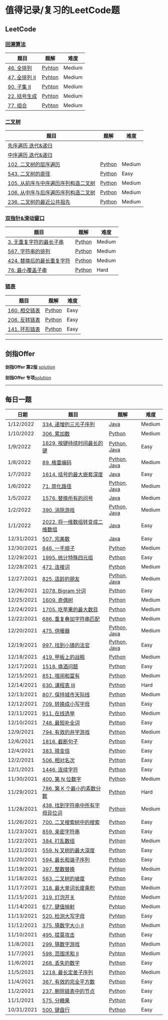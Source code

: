 
# 值得记录/复习的LeetCode题

## LeetCode

### [回溯算法](https://github.com/sxy22/MyLeetCode/blob/master/LeetCode/BackTrack.md#%E5%9B%9E%E6%BA%AFbacktrack)

| 题目                                                         | 题解                                                         | 难度   |
| ------------------------------------------------------------ | ------------------------------------------------------------ | ------ |
| [46. 全排列](https://leetcode-cn.com/problems/permutations/) | [Pyhton](https://github.com/sxy22/MyLeetCode/blob/master/LeetCode/BackTrack.md#46-%E5%85%A8%E6%8E%92%E5%88%97) | Medium |
| [47. 全排列 II](https://leetcode-cn.com/problems/permutations-ii/) | [Pyhton](https://github.com/sxy22/MyLeetCode/blob/master/LeetCode/BackTrack.md#47-%E5%85%A8%E6%8E%92%E5%88%97-ii) | Medium |
| [90. 子集 II](https://leetcode-cn.com/problems/subsets-ii/)  | [Pyhton](https://github.com/sxy22/MyLeetCode/blob/master/LeetCode/BackTrack.md#90-%E5%AD%90%E9%9B%86-ii) | Medium |
| [22. 括号生成](https://leetcode-cn.com/problems/generate-parentheses/) | [Pyhton](https://github.com/sxy22/MyLeetCode/blob/master/LeetCode/BackTrack.md#22-%E6%8B%AC%E5%8F%B7%E7%94%9F%E6%88%90) | Medium |
| [77. 组合](https://leetcode-cn.com/problems/combinations/)   | [Pyhton](https://github.com/sxy22/MyLeetCode/blob/master/LeetCode/BackTrack.md#77-%E7%BB%84%E5%90%88) | Medium |

### [二叉树](https://github.com/sxy22/MyLeetCode/blob/master/LeetCode/BinaryTree.md#%E4%BA%8C%E5%8F%89%E6%A0%91)

| 题目                                                         | 题解                                                         | 难度   |
| ------------------------------------------------------------ | ------------------------------------------------------------ | ------ |
| [先序遍历 迭代&递归](https://github.com/sxy22/MyLeetCode/blob/master/LeetCode/BinaryTree.md#%E5%85%88%E5%BA%8F%E9%81%8D%E5%8E%86-%E8%BF%AD%E4%BB%A3%E9%80%92%E5%BD%92) |                                                              |        |
| [中序遍历 迭代&递归](https://github.com/sxy22/MyLeetCode/blob/master/LeetCode/BinaryTree.md#%E4%B8%AD%E5%BA%8F%E9%81%8D%E5%8E%86-%E8%BF%AD%E4%BB%A3%E9%80%92%E5%BD%92) |                                                              |        |
| [102. 二叉树的层序遍历](https://leetcode-cn.com/problems/binary-tree-level-order-traversal/) | [Python](https://github.com/sxy22/MyLeetCode/blob/master/LeetCode/BinaryTree.md#102-%E4%BA%8C%E5%8F%89%E6%A0%91%E7%9A%84%E5%B1%82%E5%BA%8F%E9%81%8D%E5%8E%86) | Medium |
| [543. 二叉树的直径](https://leetcode-cn.com/problems/diameter-of-binary-tree/) | [Python](https://github.com/sxy22/MyLeetCode/blob/master/LeetCode/BinaryTree.md#543-%E4%BA%8C%E5%8F%89%E6%A0%91%E7%9A%84%E7%9B%B4%E5%BE%84) | Easy   |
| [105. 从前序与中序遍历序列构造二叉树](https://leetcode-cn.com/problems/construct-binary-tree-from-preorder-and-inorder-traversal/) | [Python](https://github.com/sxy22/MyLeetCode/blob/master/LeetCode/BinaryTree.md#105-%E4%BB%8E%E5%89%8D%E5%BA%8F%E4%B8%8E%E4%B8%AD%E5%BA%8F%E9%81%8D%E5%8E%86%E5%BA%8F%E5%88%97%E6%9E%84%E9%80%A0%E4%BA%8C%E5%8F%89%E6%A0%91) | Medium |
| [106. 从中序与后序遍历序列构造二叉树](https://leetcode-cn.com/problems/construct-binary-tree-from-inorder-and-postorder-traversal/) | [Python](https://github.com/sxy22/MyLeetCode/blob/master/LeetCode/BinaryTree.md#106-%E4%BB%8E%E4%B8%AD%E5%BA%8F%E4%B8%8E%E5%90%8E%E5%BA%8F%E9%81%8D%E5%8E%86%E5%BA%8F%E5%88%97%E6%9E%84%E9%80%A0%E4%BA%8C%E5%8F%89%E6%A0%91) | Medium |
| [236. 二叉树的最近公共祖先](https://leetcode-cn.com/problems/lowest-common-ancestor-of-a-binary-tree/) | [Python](https://github.com/sxy22/MyLeetCode/blob/master/LeetCode/BinaryTree.md#236-%E4%BA%8C%E5%8F%89%E6%A0%91%E7%9A%84%E6%9C%80%E8%BF%91%E5%85%AC%E5%85%B1%E7%A5%96%E5%85%88) | Medium |

### [双指针&滑动窗口](https://github.com/sxy22/MyLeetCode/blob/master/LeetCode/TwoPointer%26SlidingWindow.md#%E5%8F%8C%E6%8C%87%E9%92%88--%E6%BB%91%E5%8A%A8%E7%AA%97%E5%8F%A3)

| 题目                                                         | 题解                                                         | 难度   |
| ------------------------------------------------------------ | ------------------------------------------------------------ | ------ |
| [3. 无重复字符的最长子串](https://leetcode-cn.com/problems/longest-substring-without-repeating-characters/) | [Python](https://github.com/sxy22/MyLeetCode/blob/master/LeetCode/TwoPointer%26SlidingWindow.md#3-%E6%97%A0%E9%87%8D%E5%A4%8D%E5%AD%97%E7%AC%A6%E7%9A%84%E6%9C%80%E9%95%BF%E5%AD%90%E4%B8%B2) | Medium |
| [567. 字符串的排列](https://leetcode-cn.com/problems/permutation-in-string/) | [Python](https://github.com/sxy22/MyLeetCode/blob/master/LeetCode/TwoPointer%26SlidingWindow.md#567-%E5%AD%97%E7%AC%A6%E4%B8%B2%E7%9A%84%E6%8E%92%E5%88%97) | Medium |
| [424. 替换后的最长重复字符](https://leetcode-cn.com/problems/longest-repeating-character-replacement/) | [Python](https://github.com/sxy22/MyLeetCode/blob/master/LeetCode/TwoPointer%26SlidingWindow.md#424-%E6%9B%BF%E6%8D%A2%E5%90%8E%E7%9A%84%E6%9C%80%E9%95%BF%E9%87%8D%E5%A4%8D%E5%AD%97%E7%AC%A6) | Medium |
| [76. 最小覆盖子串](https://leetcode-cn.com/problems/minimum-window-substring/) | [Python](https://github.com/sxy22/MyLeetCode/blob/master/LeetCode/TwoPointer%26SlidingWindow.md#76-%E6%9C%80%E5%B0%8F%E8%A6%86%E7%9B%96%E5%AD%90%E4%B8%B2) | Hard   |



### [链表](https://github.com/sxy22/MyLeetCode/blob/master/LeetCode/LinkedList.md#%E9%93%BE%E8%A1%A8)

| 题目                                                         | 题解                                                         | 难度 |
| ------------------------------------------------------------ | ------------------------------------------------------------ | ---- |
| [160. 相交链表](https://leetcode-cn.com/problems/intersection-of-two-linked-lists/) | [Python](https://github.com/sxy22/MyLeetCode/blob/master/LeetCode/LinkedList.md#160-%E7%9B%B8%E4%BA%A4%E9%93%BE%E8%A1%A8) | Easy |
| [206. 反转链表](https://leetcode-cn.com/problems/reverse-linked-list/) | [Python](https://github.com/sxy22/MyLeetCode/blob/master/LeetCode/LinkedList.md#206-%E5%8F%8D%E8%BD%AC%E9%93%BE%E8%A1%A8) | Easy |
| [141. 环形链表](https://leetcode-cn.com/problems/linked-list-cycle/) | [Python](https://github.com/sxy22/MyLeetCode/blob/master/LeetCode/LinkedList.md#141-%E7%8E%AF%E5%BD%A2%E9%93%BE%E8%A1%A8) | Easy |



---



## 剑指Offer

**剑指Offer 第2版** [solution](https://github.com/sxy22/MyLeetCode/blob/master/Jianzhi_Offer/Offer_Solution.md#%E5%89%91%E6%8C%87offer%E7%AC%AC%E4%BA%8C%E7%89%88)

**剑指Offer 专项**[solution](https://github.com/sxy22/MyLeetCode/blob/master/Jianzhi_Offer/Offer_New.md#%E5%89%91%E6%8C%87-offer%E4%B8%93%E9%A1%B9%E7%AA%81%E5%87%BB%E7%89%88)

---



## 每日一题 

| 日期       | 题目                                                         | 题解                                                         | 难度   |
| ---------- | ------------------------------------------------------------ | ------------------------------------------------------------ | ------ |
| 1/12/2022  | [334. 递增的三元子序列](https://leetcode-cn.com/problems/increasing-triplet-subsequence/) | [Java](https://github.com/sxy22/MyLeetCode/blob/master/LeetCode/DaliyProblem.md#1112022) | Medium |
| 1/10/2022  | [306. 累加数](https://leetcode-cn.com/problems/additive-number/) | [Python](https://github.com/sxy22/MyLeetCode/blob/master/LeetCode/DaliyProblem.md#1102022) | Medium |
| 1/9/2022   | [1629. 按键持续时间最长的键](https://leetcode-cn.com/problems/slowest-key/) | [Python, Java](https://github.com/sxy22/MyLeetCode/blob/master/LeetCode/DaliyProblem.md#192022) | Easy   |
| 1/8/2022   | [89. 格雷编码](https://leetcode-cn.com/problems/gray-code/)  | [Python, Java](https://github.com/sxy22/MyLeetCode/blob/master/LeetCode/DaliyProblem.md#182022) | Medium |
| 1/7/2022   | [1614. 括号的最大嵌套深度](https://leetcode-cn.com/problems/maximum-nesting-depth-of-the-parentheses/) | [Java](https://github.com/sxy22/MyLeetCode/blob/master/LeetCode/DaliyProblem.md#172022) | Easy   |
| 1/6/2022   | [71. 简化路径](https://leetcode-cn.com/problems/simplify-path/) | [Python, Java](https://github.com/sxy22/MyLeetCode/blob/master/LeetCode/DaliyProblem.md#162022) | Medium |
| 1/5/2022   | [1576. 替换所有的问号](https://leetcode-cn.com/problems/replace-all-s-to-avoid-consecutive-repeating-characters/) | [Java](https://github.com/sxy22/MyLeetCode/blob/master/LeetCode/DaliyProblem.md#152022) | Medium |
| 1/2/2022   | [390. 消除游戏](https://leetcode-cn.com/problems/elimination-game/) | [Python, Java](https://github.com/sxy22/MyLeetCode/blob/master/LeetCode/DaliyProblem.md#122022) | Medium |
| 1/1/2022   | [2022. 将一维数组转变成二维数组](https://leetcode-cn.com/problems/convert-1d-array-into-2d-array/) | [Java](https://github.com/sxy22/MyLeetCode/blob/master/LeetCode/DaliyProblem.md#112022) | Easy   |
| 12/31/2021 | [507. 完美数](https://leetcode-cn.com/problems/perfect-number/) | [Java](https://github.com/sxy22/MyLeetCode/blob/master/LeetCode/DaliyProblem.md#12312021) | Easy   |
| 12/30/2021 | [846. 一手顺子](https://leetcode-cn.com/problems/hand-of-straights/) | [Python](https://github.com/sxy22/MyLeetCode/blob/master/LeetCode/DaliyProblem.md#12302021) | Medium |
| 12/29/2021 | [1995. 统计特殊四元组](https://leetcode-cn.com/problems/count-special-quadruplets/) | [Python](https://github.com/sxy22/MyLeetCode/blob/master/LeetCode/DaliyProblem.md#12292021) | Easy   |
| 12/28/2021 | [472. 连接词](https://leetcode-cn.com/problems/concatenated-words/) | [Python](https://github.com/sxy22/MyLeetCode/blob/master/LeetCode/DaliyProblem.md#12282021) | Medium |
| 12/27/2021 | [825. 适龄的朋友](https://leetcode-cn.com/problems/friends-of-appropriate-ages/) | [Python, Java](https://github.com/sxy22/MyLeetCode/blob/master/LeetCode/DaliyProblem.md#12272021) | Medium |
| 12/26/2021 | [1078. Bigram 分词](https://leetcode-cn.com/problems/occurrences-after-bigram/) | [Python](https://github.com/sxy22/MyLeetCode/blob/master/LeetCode/DaliyProblem.md#12262021) | Easy   |
| 12/25/2021 | [1609. 奇偶树](https://leetcode-cn.com/problems/even-odd-tree/) | [Python](https://github.com/sxy22/MyLeetCode/blob/master/LeetCode/DaliyProblem.md#12252021) | Medium |
| 12/24/2021 | [1705. 吃苹果的最大数目](https://leetcode-cn.com/problems/maximum-number-of-eaten-apples/) | [Python](https://github.com/sxy22/MyLeetCode/blob/master/LeetCode/DaliyProblem.md#12242021) | Medium |
| 12/22/2021 | [686. 重复叠加字符串匹配](https://leetcode-cn.com/problems/repeated-string-match/) | [Python](https://github.com/sxy22/MyLeetCode/blob/master/LeetCode/DaliyProblem.md#12222021) | Medium |
| 12/20/2021 | [475. 供暖器](https://leetcode-cn.com/problems/heaters/)     | [Python, Java](https://github.com/sxy22/MyLeetCode/blob/master/LeetCode/DaliyProblem.md#12202021) | Medium |
| 12/19/2021 | [997. 找到小镇的法官](https://leetcode-cn.com/problems/find-the-town-judge/) | [Python, Java](https://github.com/sxy22/MyLeetCode/blob/master/LeetCode/DaliyProblem.md#12192021) | Easy   |
| 12/18/2021 | [419. 甲板上的战舰](https://leetcode-cn.com/problems/battleships-in-a-board/) | [Python](https://github.com/sxy22/MyLeetCode/blob/master/LeetCode/DaliyProblem.md#12182021) | Medium |
| 12/17/2021 | [1518. 换酒问题](https://leetcode-cn.com/problems/water-bottles/) | [Python](https://github.com/sxy22/MyLeetCode/blob/master/LeetCode/DaliyProblem.md#12172021) | Easy   |
| 12/15/2021 | [851. 喧闹和富有](https://leetcode-cn.com/problems/loud-and-rich/) | [Python](https://github.com/sxy22/MyLeetCode/blob/master/LeetCode/DaliyProblem.md#12152021) | Medium |
| 12/14/2021 | [630. 课程表 III](https://leetcode-cn.com/problems/course-schedule-iii/) | [Python](https://github.com/sxy22/MyLeetCode/blob/master/LeetCode/DaliyProblem.md#12142021) | Hard   |
| 12/13/2021 | [807. 保持城市天际线](https://leetcode-cn.com/problems/max-increase-to-keep-city-skyline/) | [Python](https://github.com/sxy22/MyLeetCode/blob/master/LeetCode/DaliyProblem.md#12132021) | Medium |
| 12/12/2021 | [709. 转换成小写字母](https://leetcode-cn.com/problems/to-lower-case/) | [Python](https://github.com/sxy22/MyLeetCode/blob/master/LeetCode/DaliyProblem.md#12122021) | Easy   |
| 12/11/2021 | [911. 在线选举](https://leetcode-cn.com/problems/online-election/) | [Python](https://github.com/sxy22/MyLeetCode/blob/master/LeetCode/DaliyProblem.md#12112021) | Medium |
| 12/10/2021 | [748. 最短补全词](https://leetcode-cn.com/problems/shortest-completing-word/) | [Python](https://github.com/sxy22/MyLeetCode/blob/master/LeetCode/DaliyProblem.md#12102021) | Easy   |
| 12/9/2021  | [794. 有效的井字游戏](https://leetcode-cn.com/problems/valid-tic-tac-toe-state/) | [Python](https://github.com/sxy22/MyLeetCode/blob/master/LeetCode/DaliyProblem.md#1292021) | Medium |
| 12/6/2021  | [1816. 截断句子](https://leetcode-cn.com/problems/truncate-sentence/) | [Python](https://github.com/sxy22/MyLeetCode/blob/master/LeetCode/DaliyProblem.md#1262021) | Easy   |
| 12/4/2021  | [383. 赎金信](https://leetcode-cn.com/problems/ransom-note/) | [Python](https://github.com/sxy22/MyLeetCode/blob/master/LeetCode/DaliyProblem.md#1242021) | Easy   |
| 12/2/2021  | [506. 相对名次](https://leetcode-cn.com/problems/relative-ranks/) | [Python](https://github.com/sxy22/MyLeetCode/blob/master/LeetCode/DaliyProblem.md#1222021) | Easy   |
| 12/1/2021  | [1446. 连续字符](https://leetcode-cn.com/problems/consecutive-characters/) | [Python](https://github.com/sxy22/MyLeetCode/blob/master/LeetCode/DaliyProblem.md#1212021) | Easy   |
| 11/30/2021 | [400. 第 N 位数字](https://leetcode-cn.com/problems/nth-digit/) | [Python](https://github.com/sxy22/MyLeetCode/blob/master/LeetCode/DaliyProblem.md#11302021) | Medium |
| 11/29/2021 | [786. 第 K 个最小的素数分数](https://leetcode-cn.com/problems/k-th-smallest-prime-fraction/) | [Python](https://github.com/sxy22/MyLeetCode/blob/master/LeetCode/DaliyProblem.md#11292021) | Hard   |
| 11/28/2021 | [438. 找到字符串中所有字母异位词](https://leetcode-cn.com/problems/find-all-anagrams-in-a-string/) | [Python](https://github.com/sxy22/MyLeetCode/blob/master/LeetCode/DaliyProblem.md#11282021) | Medium |
| 11/26/2021 | [700. 二叉搜索树中的搜索](https://leetcode-cn.com/problems/search-in-a-binary-search-tree/) | [Python](https://github.com/sxy22/MyLeetCode/blob/master/LeetCode/DaliyProblem.md#11262021) | Easy   |
| 11/23/2021 | [859. 亲密字符串](https://leetcode-cn.com/problems/buddy-strings/) | [Python](https://github.com/sxy22/MyLeetCode/blob/master/LeetCode/DaliyProblem.md#11232021) | Easy   |
| 11/22/2021 | [384. 打乱数组](https://leetcode-cn.com/problems/shuffle-an-array/) | [Python](https://github.com/sxy22/MyLeetCode/blob/master/LeetCode/DaliyProblem.md#11222021) | Medium |
| 11/21/2021 | [559. N 叉树的最大深度](https://leetcode-cn.com/problems/maximum-depth-of-n-ary-tree/) | [Python](https://github.com/sxy22/MyLeetCode/blob/master/LeetCode/DaliyProblem.md#11212021) | Easy   |
| 11/20/2021 | [594. 最长和谐子序列](https://leetcode-cn.com/problems/longest-harmonious-subsequence/) | [Python](https://github.com/sxy22/MyLeetCode/blob/master/LeetCode/DaliyProblem.md#11202021) | Easy   |
| 11/19/2021 | [397. 整数替换](https://leetcode-cn.com/problems/integer-replacement/) | [Pyhton](https://github.com/sxy22/MyLeetCode/blob/master/LeetCode/DaliyProblem.md#11192021) | Medium |
| 11/18/2021 | [563. 二叉树的坡度](https://leetcode-cn.com/problems/binary-tree-tilt/) | [Python](https://github.com/sxy22/MyLeetCode/blob/master/LeetCode/DaliyProblem.md#11182021) | Easy   |
| 11/17/2021 | [318. 最大单词长度乘积](https://leetcode-cn.com/problems/maximum-product-of-word-lengths/) | [Python](https://github.com/sxy22/MyLeetCode/blob/master/LeetCode/DaliyProblem.md#11172021) | Medium |
| 11/15/2021 | [319. 灯泡开关](https://leetcode-cn.com/problems/bulb-switcher/) | [Pyhton](https://github.com/sxy22/MyLeetCode/blob/master/LeetCode/DaliyProblem.md#11152021) | Medium |
| 11/14/2021 | [677. 键值映射](https://leetcode-cn.com/problems/map-sum-pairs/) | [Pyhton](https://github.com/sxy22/MyLeetCode/blob/master/LeetCode/DaliyProblem.md#11142021) | Medium |
| 11/13/2021 | [520. 检测大写字母](https://leetcode-cn.com/problems/detect-capital/) | [Pyhton](https://github.com/sxy22/MyLeetCode/blob/master/LeetCode/DaliyProblem.md#11132021) | Easy   |
| 11/12/2021 | [375. 猜数字大小 II](https://leetcode-cn.com/problems/guess-number-higher-or-lower-ii/) | [Python](https://github.com/sxy22/MyLeetCode/blob/master/LeetCode/DaliyProblem.md#11122021) | Medium |
| 11/10/2021 | [495. 提莫攻击](https://leetcode-cn.com/problems/teemo-attacking/) | [Python](https://github.com/sxy22/MyLeetCode/blob/master/LeetCode/DaliyProblem.md#11102021) | Easy   |
| 11/8/2021  | [299. 猜数字游戏](https://leetcode-cn.com/problems/bulls-and-cows/) | [Python](https://github.com/sxy22/MyLeetCode/blob/master/LeetCode/DaliyProblem.md#1182021) | Medium |
| 11/7/2021  | [598. 范围求和 II](https://leetcode-cn.com/problems/range-addition-ii/) | [Pyhton](https://github.com/sxy22/MyLeetCode/blob/master/LeetCode/DaliyProblem.md#1172021) | Medium |
| 11/6/2021  | [268. 丢失的数字](https://leetcode-cn.com/problems/missing-number/) | [Python](https://github.com/sxy22/MyLeetCode/blob/master/LeetCode/DaliyProblem.md#1162021) | Easy   |
| 11/5/2021  | [1218. 最长定差子序列](https://leetcode-cn.com/problems/longest-arithmetic-subsequence-of-given-difference/) | [Python](https://leetcode-cn.com/problems/longest-arithmetic-subsequence-of-given-difference/) | Medium |
| 11/4/2021  | [367. 有效的完全平方数](https://leetcode-cn.com/problems/valid-perfect-square/) | [Python](https://github.com/sxy22/MyLeetCode/blob/master/LeetCode/DaliyProblem.md#1142021) | Easy   |
| 11/2/2021  | [237. 删除链表中的节点](https://leetcode-cn.com/problems/delete-node-in-a-linked-list/) | [Python](https://github.com/sxy22/MyLeetCode/blob/master/LeetCode/DaliyProblem.md#1122021) | Easy   |
| 11/1/2021  | [575. 分糖果](https://leetcode-cn.com/problems/distribute-candies/) | [Python](https://github.com/sxy22/MyLeetCode/blob/master/LeetCode/DaliyProblem.md#1112021) | Easy   |
| 10/31/2021 | [500. 键盘行](https://leetcode-cn.com/problems/keyboard-row/) | [Python](https://github.com/sxy22/MyLeetCode/blob/master/LeetCode/DaliyProblem.md#10312021) | Easy   |




